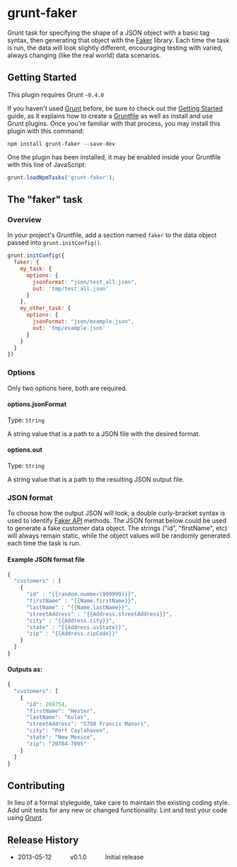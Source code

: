 # grunt-faker

Grunt task for specifying the shape of a JSON object with a basic tag syntax, then generating that object with the [Faker](https://github.com/Marak/Faker.js) library. Each time the task is run, the data will look slightly different, encouraging testing with varied, always changing (like the real world) data scenarios.

## Getting Started
This plugin requires Grunt `~0.4.0`

If you haven't used [Grunt](http://gruntjs.com/) before, be sure to check out the [Getting Started](http://gruntjs.com/getting-started) guide, as it explains how to create a [Gruntfile](http://gruntjs.com/sample-gruntfile) as well as install and use Grunt plugins. Once you're familiar with that process, you may install this plugin with this command:

```shell
npm install grunt-faker --save-dev
```

One the plugin has been installed, it may be enabled inside your Gruntfile with this line of JavaScript:

```js
grunt.loadNpmTasks('grunt-faker');
```

## The "faker" task

### Overview
In your project's Gruntfile, add a section named `faker` to the data object passed into `grunt.initConfig()`.

```js
grunt.initConfig({
  faker: {
    my_task: {
      options: {
        jsonFormat: "json/test_all.json",
        out: 'tmp/test_all.json'
      }
    },
    my_other_task: {
      options: {
        jsonFormat: "json/example.json",
        out: 'tmp/example.json'
      }
    }
  }
})
```

### Options

Only two options here, both are required.

#### options.jsonFormat
Type: `String`

A string value that is a path to a JSON file with the desired format.

#### options.out
Type: `String`

A string value that is a path to the resulting JSON output file.

### JSON format

To choose how the output JSON will look, a double curly-bracket syntax is used to identify [Faker API](https://github.com/marak/Faker.js/#api) methods. The JSON format below could be used to generate a fake customer data object. The strings ("id", "firstName", etc) will always remain static, while the object values will be randomly generated each time the task is run.

#### Example JSON format file

```js
{
  "customers" : [
    {  
      "id" : "{{random.number(999999)}}",
      "firstName" : "{{Name.firstName}}",
      "lastName" : "{{Name.lastName}}",
      "streetAddress" : "{{Address.streetAddress}}",
      "city" : "{{Address.city}}",
      "state" : "{{Address.usState}}",
      "zip" : "{{Address.zipCode}}"
    }
  ]
}
```
#### Outputs as:

```js
{
  "customers": [
    {
      "id": 269754,
      "firstName": "Hester",
      "lastName": "Kulas",
      "streetAddress": "5750 Francis Manors",
      "city": "Port Caylahaven",
      "state": "New Mexico",
      "zip": "20784-7095"
    }
  ]
}
```

## Contributing
In lieu of a formal styleguide, take care to maintain the existing coding style. Add unit tests for any new or changed functionality. Lint and test your code using [Grunt](http://gruntjs.com/).

## Release History
- 2013-05-12   v0.1.0   Initial release
 
